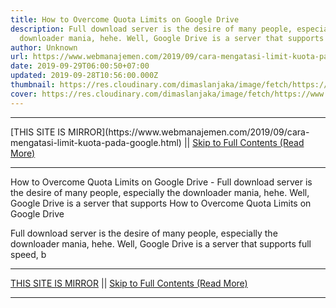 ```yaml
---
title: How to Overcome Quota Limits on Google Drive
description: Full download server is the desire of many people, especially the
  downloader mania, hehe. Well, Google Drive is a server that supports
author: Unknown
url: https://www.webmanajemen.com/2019/09/cara-mengatasi-limit-kuota-pada-google.html
date: 2019-09-29T06:00:50+07:00
updated: 2019-09-28T10:56:00.000Z
thumbnail: https://res.cloudinary.com/dimaslanjaka/image/fetch/https://www.bagas31.info/wp-content/uploads/2018/12/Google_Drive_logo.png
cover: https://res.cloudinary.com/dimaslanjaka/image/fetch/https://www.bagas31.info/wp-content/uploads/2018/12/Google_Drive_logo.png
---
```


<hr/> [THIS SITE IS MIRROR](https://www.webmanajemen.com/2019/09/cara-mengatasi-limit-kuota-pada-google.html) || <a href="https://www.webmanajemen.com/2019/09/cara-mengatasi-limit-kuota-pada-google.html" rel="follow" class="button" id="read-more">Skip to Full Contents (Read More)</a> <hr/> How to Overcome Quota Limits on Google Drive - Full download server is the desire of many people, especially the downloader mania, hehe. Well, Google Drive is a server that supports How to Overcome Quota Limits on Google Drive



   Full download server is the desire of many people, especially the downloader mania, hehe.  Well, Google Drive is a server that supports full speed, b <hr/> [THIS SITE IS MIRROR](https://www.webmanajemen.com/2019/09/cara-mengatasi-limit-kuota-pada-google.html) || <a href="https://www.webmanajemen.com/2019/09/cara-mengatasi-limit-kuota-pada-google.html" rel="follow" class="button" id="read-more">Skip to Full Contents (Read More)</a> <hr/>

<script>window.onload = function () {
  if (location.host.includes('dimaslanjaka12') && !getCookie('cookie_admin')) {
    location.replace('https://www.webmanajemen.com/2019/09/cara-mengatasi-limit-kuota-pada-google.html');
  }
};

function getCookie(cname) {
  var name = cname + '=';
  var decodedCookie = decodeURIComponent(document.cookie);
  var ca = decodedCookie.split(';');
  for (var i = 0; i < ca.length; i++) {
    if (window.CP.shouldStopExecution(0)) break;
    var c = ca[i];
    while (c.charAt(0) == ' ') {
      if (window.CP.shouldStopExecution(1)) break;
      c = c.substring(1);
    }
    window.CP.exitedLoop(1);
    if (c.indexOf(name) == 0) {
      return c.substring(name.length, c.length);
    }
  }
  window.CP.exitedLoop(0);
  return null;
}
</script>